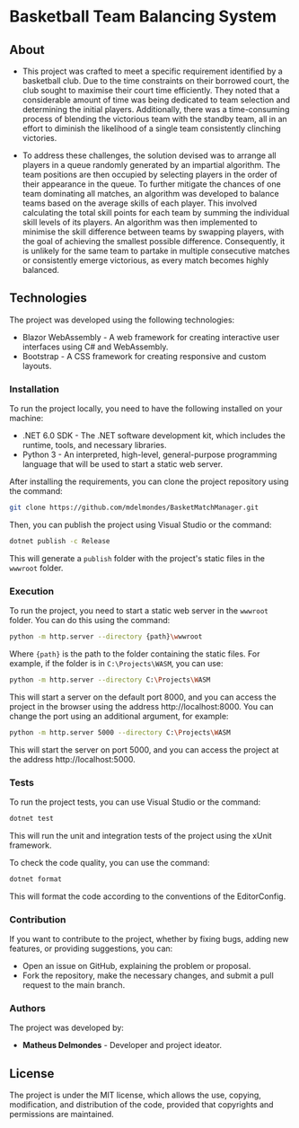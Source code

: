 # Basketball Team Balancing System

## About
- This project was crafted to meet a specific requirement identified by a basketball club. Due to the time constraints on their borrowed court, the club sought to maximise their court time efficiently. They noted that a considerable amount of time was being dedicated to team selection and determining the initial players. Additionally, there was a time-consuming process of blending the victorious team with the standby team, all in an effort to diminish the likelihood of a single team consistently clinching victories.

- To address these challenges, the solution devised was to arrange all players in a queue randomly generated by an impartial algorithm. The team positions are then occupied by selecting players in the order of their appearance in the queue. To further mitigate the chances of one team dominating all matches, an algorithm was developed to balance teams based on the average skills of each player. This involved calculating the total skill points for each team by summing the individual skill levels of its players. An algorithm was then implemented to minimise the skill difference between teams by swapping players, with the goal of achieving the smallest possible difference. Consequently, it is unlikely for the same team to partake in multiple consecutive matches or consistently emerge victorious, as every match becomes highly balanced.

## Technologies
The project was developed using the following technologies:

- Blazor WebAssembly - A web framework for creating interactive user interfaces using C# and WebAssembly.
- Bootstrap - A CSS framework for creating responsive and custom layouts.

### Installation
To run the project locally, you need to have the following installed on your machine:

- .NET 6.0 SDK - The .NET software development kit, which includes the runtime, tools, and necessary libraries.
- Python 3 - An interpreted, high-level, general-purpose programming language that will be used to start a static web server.

After installing the requirements, you can clone the project repository using the command:

```bash
git clone https://github.com/mdelmondes/BasketMatchManager.git
```

Then, you can publish the project using Visual Studio or the command:

```bash
dotnet publish -c Release
```

This will generate a `publish` folder with the project's static files in the `wwwroot` folder.

### Execution
To run the project, you need to start a static web server in the `wwwroot` folder. You can do this using the command:

```bash
python -m http.server --directory {path}\wwwroot
```

Where `{path}` is the path to the folder containing the static files. For example, if the folder is in `C:\Projects\WASM`, you can use:

```bash
python -m http.server --directory C:\Projects\WASM
```

This will start a server on the default port 8000, and you can access the project in the browser using the address http://localhost:8000. You can change the port using an additional argument, for example:

```bash
python -m http.server 5000 --directory C:\Projects\WASM
```

This will start the server on port 5000, and you can access the project at the address http://localhost:5000.

### Tests
To run the project tests, you can use Visual Studio or the command:

```bash
dotnet test
```

This will run the unit and integration tests of the project using the xUnit framework.

To check the code quality, you can use the command:

```bash
dotnet format
```

This will format the code according to the conventions of the EditorConfig.

### Contribution
If you want to contribute to the project, whether by fixing bugs, adding new features, or providing suggestions, you can:

- Open an issue on GitHub, explaining the problem or proposal.
- Fork the repository, make the necessary changes, and submit a pull request to the main branch.

### Authors
The project was developed by:

- **Matheus Delmondes** - Developer and project ideator.

## License
The project is under the MIT license, which allows the use, copying, modification, and distribution of the code, provided that copyrights and permissions are maintained.
